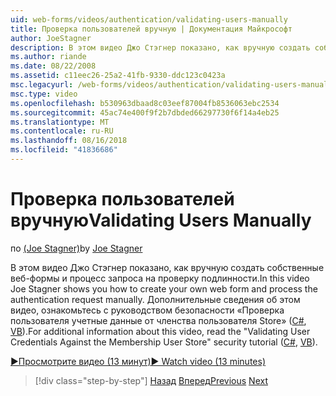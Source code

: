 ```yaml
---
uid: web-forms/videos/authentication/validating-users-manually
title: Проверка пользователей вручную | Документация Майкрософт
author: JoeStagner
description: В этом видео Джо Стэгнер показано, как вручную создать собственные веб-формы и процесс запроса на проверку подлинности. Дополнительные сведения об этом vi...
ms.author: riande
ms.date: 08/22/2008
ms.assetid: c11eec26-25a2-41fb-9330-ddc123c0423a
msc.legacyurl: /web-forms/videos/authentication/validating-users-manually
msc.type: video
ms.openlocfilehash: b530963dbaad8c03eef87004fb8536063ebc2534
ms.sourcegitcommit: 45ac74e400f9f2b7dbded66297730f6f14a4eb25
ms.translationtype: MT
ms.contentlocale: ru-RU
ms.lasthandoff: 08/16/2018
ms.locfileid: "41836686"
---
```

<a name="validating-users-manually"></a><span data-ttu-id="02a19-104">Проверка пользователей вручную</span><span class="sxs-lookup"><span data-stu-id="02a19-104">Validating Users Manually</span></span>
====================
<span data-ttu-id="02a19-105">по [(Joe Stagner)](https://github.com/JoeStagner)</span><span class="sxs-lookup"><span data-stu-id="02a19-105">by [Joe Stagner](https://github.com/JoeStagner)</span></span>

<span data-ttu-id="02a19-106">В этом видео Джо Стэгнер показано, как вручную создать собственные веб-формы и процесс запроса на проверку подлинности.</span><span class="sxs-lookup"><span data-stu-id="02a19-106">In this video Joe Stagner shows you how to create your own web form and process the authentication request manually.</span></span> <span data-ttu-id="02a19-107">Дополнительные сведения об этом видео, ознакомьтесь с руководством безопасности «Проверка пользователя учетные данные от членства пользователя Store» ([C#](../../overview/older-versions-security/membership/validating-user-credentials-against-the-membership-user-store-cs.md), [VB](../../overview/older-versions-security/membership/validating-user-credentials-against-the-membership-user-store-vb.md)).</span><span class="sxs-lookup"><span data-stu-id="02a19-107">For additional information about this video, read the "Validating User Credentials Against the Membership User Store" security tutorial ([C#](../../overview/older-versions-security/membership/validating-user-credentials-against-the-membership-user-store-cs.md), [VB](../../overview/older-versions-security/membership/validating-user-credentials-against-the-membership-user-store-vb.md)).</span></span>

[<span data-ttu-id="02a19-108">&#9654;Просмотрите видео (13 минут)</span><span class="sxs-lookup"><span data-stu-id="02a19-108">&#9654; Watch video (13 minutes)</span></span>](https://channel9.msdn.com/Blogs/ASP-NET-Site-Videos/validating-users-manually)

> [!div class="step-by-step"]
> <span data-ttu-id="02a19-109">[Назад](creating-user-accounts-programmatically.md)
> [Вперед](validating-users-with-the-login-control.md)</span><span class="sxs-lookup"><span data-stu-id="02a19-109">[Previous](creating-user-accounts-programmatically.md)
[Next](validating-users-with-the-login-control.md)</span></span>
